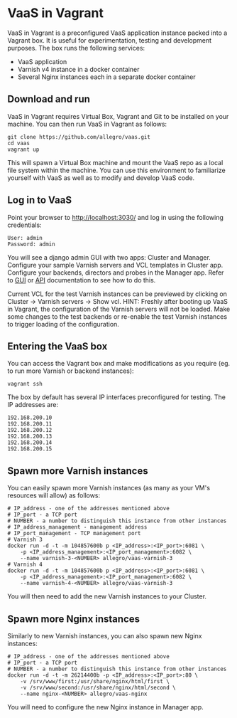 VaaS in Vagrant
===============
VaaS in Vagrant is a preconfigured VaaS application instance packed into a Vagrant box. It is useful for experimentation, testing and development purposes. The box runs the following services:

* VaaS application
* Varnish v4 instance in a docker container
* Several Nginx instances each in a separate docker container

Download and run
----------------
VaaS in Vagrant requires Virtual Box, Vagrant and Git to be installed on your machine. You can then run VaaS in Vagrant as follows:

    git clone https://github.com/allegro/vaas.git
    cd vaas
    vagrant up

This will spawn a Virtual Box machine and mount the VaaS repo as a local file system within the machine. You can use this environment to familiarize yourself with VaaS as well as to modify and develop VaaS code.

Log in to VaaS
--------------
Point your browser to <http://localhost:3030/> and log in using the following credentials:

    User: admin
    Password: admin

You will see a django admin GUI with two apps: Cluster and Manager. Configure your sample Varnish servers and VCL templates in Cluster app. Configure your backends, directors and probes in the Manager app. Refer to [GUI](../documentation/gui.md) or [API](../documentation/api.md) documentation to see how to do this.

Current VCL for the test Varnish instances can be previewed by clicking on Cluster -> Varnish servers -> Show vcl. HINT: Freshly after booting up VaaS in Vagrant, the configuration of the Varnish servers will not be loaded. Make some changes to the test backends or re-enable the test Varnish instances to trigger loading of the configuration.

Entering the VaaS box
---------------------
You can access the Vagrant box and make modifications as you require (eg. to run more Varnish or backend instances):

    vagrant ssh

The box by default has several IP interfaces preconfigured for testing. The IP addresses are:

    192.168.200.10
    192.168.200.11
    192.168.200.12
    192.168.200.13
    192.168.200.14
    192.168.200.15

Spawn more Varnish instances
----------------------------
You can easily spawn more Varnish instances (as many as your VM's resources will allow) as follows:

    # IP_address - one of the addresses mentioned above
    # IP_port - a TCP port
    # NUMBER - a number to distinguish this instance from other instances
    # IP_address_management - management address
    # IP_port_management - TCP management port
    # Varnish 3
    docker run -d -t -m 104857600b p <IP_address>:<IP_port>:6081 \
        -p <IP_address_management>:<IP_port_management>:6082 \
        --name varnish-3-<NUMBER> allegro/vaas-varnish-3
    # Varnish 4
    docker run -d -t -m 104857600b p <IP_address>:<IP_port>:6081 \
        -p <IP_address_management>:<IP_port_management>:6082 \
        --name varnish-4-<NUMBER> allegro/vaas-varnish-3

You will then need to add the new Varnish instances to your Cluster.

Spawn more Nginx instances
--------------------------
Similarly to new Varnish instances, you can also spawn new Nginx instances:

    # IP_address - one of the addresses mentioned above
    # IP_port - a TCP port
    # NUMBER - a number to distinguish this instance from other instances
    docker run -d -t -m 26214400b -p <IP_address>:<IP_port>:80 \
        -v /srv/www/first:/usr/share/nginx/html/first \
        -v /srv/www/second:/usr/share/nginx/html/second \
        --name nginx-<NUMBER> allegro/vaas-nginx

You will need to configure the new Nginx instance in Manager app.

